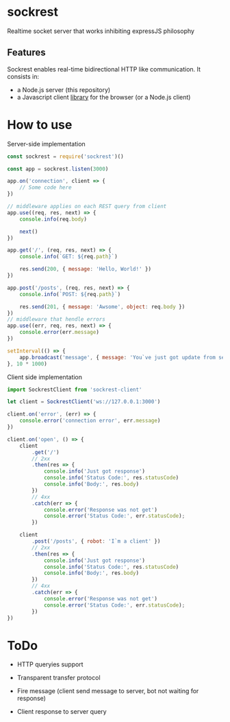 # sockrest
Realtime socket server that works inhibiting expressJS philosophy

## Features

Sockrest enables real-time bidirectional HTTP like communication. It consists in:

* a Node.js server (this repository)
* a Javascript client [library](https://github.com/seitbekir/sockrest-client) for the browser (or a Node.js client)

# How to use

Server-side implementation

```js
const sockrest = require('sockrest')()

const app = sockrest.listen(3000)

app.on('connection', client => {
    // Some code here
})

// middleware applies on each REST query from client
app.use((req, res, next) => {
    console.info(req.body)

    next()
})

app.get('/', (req, res, next) => {
    console.info(`GET: ${req.path}`)

    res.send(200, { message: 'Hello, World!' })
})

app.post('/posts', (req, res, next) => {
    console.info(`POST: ${req.path}`)

    res.send(201, { message: 'Awsome', object: req.body })
})
// middleware that hendle errors
app.use((err, req, res, next) => {
    console.error(err.message)
})

setInterval(() => {
    app.broadcast('message', { message: 'You`ve just got update from server' })
}, 10 * 1000)
```

Client side implementation

```js
import SockrestClient from 'sockrest-client'

let client = SockrestClient('ws://127.0.0.1:3000')

client.on('error', (err) => {
    console.error('connection error', err.message)
})

client.on('open', () => {
    client
        .get('/')
        // 2xx
        .then(res => {
            console.info('Just got response')
            console.info('Status Code:', res.statusCode)
            console.info('Body:', res.body)
        })
        // 4xx
        .catch(err => {
            console.error('Response was not get')
            console.error('Status Code:', err.statusCode);
        })

    client
        .post('/posts', { robot: 'I`m a client' })
        // 2xx
        .then(res => {
            console.info('Just got response')
            console.info('Status Code:', res.statusCode)
            console.info('Body:', res.body)
        })
        // 4xx
        .catch(err => {
            console.error('Response was not get')
            console.error('Status Code:', err.statusCode);
        })
})
```

# ToDo

* HTTP queryies support

* Transparent transfer protocol

* Fire message (client send message to server, bot not waiting for response)

* Client response to server query
